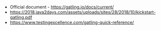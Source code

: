 * Official document - https://gatling.io/docs/current/
* https://2018.java2days.com/assets/uploads/sites/28/2018/10/kickstart-gatling.pdf
* https://www.testingexcellence.com/gatling-quick-reference/
